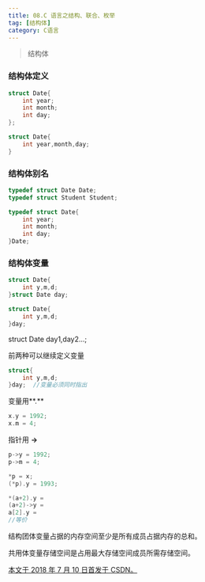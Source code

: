 ```yaml
---
title: 08.C 语言之结构、联合、枚举
tag: [结构体]
category: C语言
---
```


>结构体

<!--more-->

### 结构体定义

```c
struct Date{
    int year;
    int month;
    int day;
};
```

```c
struct Date{
    int year,month,day;
}
```

### 结构体别名

```C
typedef struct Date Date;
typedef struct Student Student;
```

```C
typedef struct Date{
    int year;
    int month;
    int day;
}Date;
```

### 结构体变量

```C
struct Date{
    int y,m,d;
}struct Date day;
```

```C
struct Date{
    int y,m,d;
}day;
```

struct Date day1,day2...;

前两种可以继续定义变量

```C
struct{
    int y,m,d;
}day;  //变量必须同时指出
```



变量用**.**

```c
x.y = 1992;
x.m = 4;
```

指针用 **->**

```C
p->y = 1992;
p->m = 4;
```

```C
*p = x;
(*p).y = 1993;
```



```C
*(a+2).y = 
(a+2)->y = 
a[2].y = 
//等价
```



结构团体变量占据的内存空间至少是所有成员占据内存的总和。

共用体变量存储空间是占用最大存储空间成员所需存储空间。



<u>本文于 2018 年 7 月 10 日首发于 [CSDN](https://blog.csdn.net/wonz5130/article/details/80992503)。</u>	